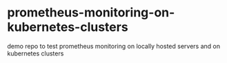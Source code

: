# prometheus-monitoring-on-kubernetes-clusters
demo repo to test prometheus monitoring on locally hosted servers and on kubernetes clusters
